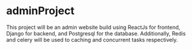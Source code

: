 # adminProject

This project will be an admin website build using ReactJs for frontend, Django for backend, and Postgresql for the database. Additionally, Redis and celery will be used to caching and concurrent tasks respectively.